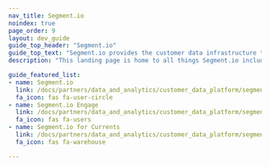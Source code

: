 ```yaml
---
nav_title: Segment.io
noindex: true
page_order: 9
layout: dev_guide
guide_top_header: "Segment.io"
guide_top_text: "Segment.io provides the customer data infrastructure that helps businesses put their customers first. With Segment.io, you can collect, unify, and connect your first-party customer data to 200+ tools, including email, web, advertising, POS, and mobile. With Segment.io, you can achieve a common understanding of your users and activate your own data to create personalized, customer-first experiences."
description: "This landing page is home to all things Segment.io including Segment.io integration guidance, Engage, and Segment.io got Currents."

guide_featured_list:
- name: Segment.io
  link: /docs/partners/data_and_analytics/customer_data_platform/segment/segment/
  fa_icon: fas fa-user-circle
- name: Segment.io Engage
  link: /docs/partners/data_and_analytics/customer_data_platform/segment/segment_engage/
  fa_icon: fas fa-users
- name: Segment.io for Currents
  link: /docs/partners/data_and_analytics/customer_data_platform/segment/segment_for_currents/
  fa_icon: fas fa-warehouse

---
```

<br>
